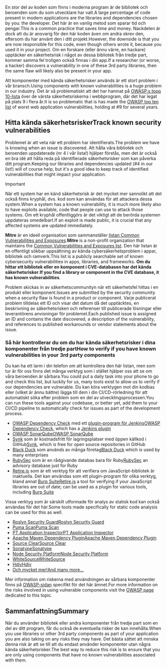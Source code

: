 <span data-ttu-id="753a4-101">En stor del av koden som finns i moderna program är de bibliotek och beroenden som du som utvecklare har valt.</span><span class="sxs-lookup"><span data-stu-id="753a4-101">A large percentage of code present in modern applications are the libraries and dependencies chosen by you: the developer.</span></span> <span data-ttu-id="753a4-102">Det här är en vanlig metod som sparar tid och pengar.</span><span class="sxs-lookup"><span data-stu-id="753a4-102">This is a common practice that saves time and money.</span></span> <span data-ttu-id="753a4-103">Nackdelen är dock att du är ansvarig för den här koden även om andra skrev den, eftersom du har använt den i ditt projekt.</span><span class="sxs-lookup"><span data-stu-id="753a4-103">However, the downside is that you are now responsible for this code, even though others wrote it, because you used it in your project.</span></span> <span data-ttu-id="753a4-104">Om en forskare (eller ännu värre, en hackare) upptäcker en säkerhetsrisk i något av dessa bibliotek från tredje part, kommer samma fel troligen också finnas i din app.</span><span class="sxs-lookup"><span data-stu-id="753a4-104">If a researcher (or worse, a hacker) discovers a vulnerability in one of these 3rd party libraries, then the same flaw will likely also be present in your app.</span></span>

<span data-ttu-id="753a4-105">Att komponenter med kända säkerhetsrisker används är ett stort problem i vår bransch.</span><span class="sxs-lookup"><span data-stu-id="753a4-105">Using components with known vulnerabilities is a huge problem in our industry.</span></span> <span data-ttu-id="753a4-106">Det är så problematiskt att det har hamnat på [OWASP:s topp 10-lista](https://www.owasp.org/index.php/Category:OWASP_Top_Ten_Project) över de värsta säkerhetsriskerna i webbprogram, där det har legat på plats 9 i flera år.</span><span class="sxs-lookup"><span data-stu-id="753a4-106">It is so problematic that is has made the [OWASP top ten list](https://www.owasp.org/index.php/Category:OWASP_Top_Ten_Project) of worst web application vulnerabilities, holding at #9 for several years.</span></span>

## <a name="track-known-security-vulnerabilities"></a><span data-ttu-id="753a4-107">Hitta kända säkerhetsrisker</span><span class="sxs-lookup"><span data-stu-id="753a4-107">Track known security vulnerabilities</span></span>

<span data-ttu-id="753a4-108">Problemet är att veta när ett problem har identifierats.</span><span class="sxs-lookup"><span data-stu-id="753a4-108">The problem we have is knowing when an issue is discovered.</span></span> <span data-ttu-id="753a4-109">Att hålla våra bibliotek och beroenden uppdaterade (nr 4 i vår lista!) hjälper förstås, men det är också en bra idé att hålla reda på identifierade säkerhetsrisker som kan påverka ditt program.</span><span class="sxs-lookup"><span data-stu-id="753a4-109">Keeping our libraries and dependencies updated (#4 in our list!) will of course help, but it's a good idea to keep track of identified vulnerabilities that might impact your application.</span></span>

> [!IMPORTANT]
> <span data-ttu-id="753a4-110">När ett system har en känd säkerhetsrisk är det mycket mer sannolikt att det också finns kryphål, dvs. kod som kan användas för att attackera dessa system.</span><span class="sxs-lookup"><span data-stu-id="753a4-110">When a system has a known vulnerability, it is much more likely also to have exploits available, code that people can use to attack those systems.</span></span> <span data-ttu-id="753a4-111">Om ett kryphål offentliggörs är det viktigt att de berörda systemen uppdateras omedelbart.</span><span class="sxs-lookup"><span data-stu-id="753a4-111">If an exploit is made public, it is crucial that any affected systems are updated immediately.</span></span>

<span data-ttu-id="753a4-112">**Mitre** är en ideell organisation som sammanställer [listan Common Vulnerabilities and Exposures](https://cve.mitre.org).</span><span class="sxs-lookup"><span data-stu-id="753a4-112">**Mitre** is a non-profit organization that maintains the [Common Vulnerabilities and Exposures list](https://cve.mitre.org).</span></span> <span data-ttu-id="753a4-113">Den här listan är en offentligt sökbar uppsättning av kända cybersäkerhetsproblem i appar, bibliotek och ramverk.</span><span class="sxs-lookup"><span data-stu-id="753a4-113">This list is a publicly searchable set of known cybersecurity vulnerabilities in apps, libraries, and frameworks.</span></span> <span data-ttu-id="753a4-114">**Om du hittar ett bibliotek eller en komponent i CVE-databasen har det kända säkerhetsrisker**.</span><span class="sxs-lookup"><span data-stu-id="753a4-114">**If you find a library or component in the CVE database, it has known vulnerabilities**.</span></span>

<span data-ttu-id="753a4-115">Problem skickas in av säkerhetscommunityn när ett säkerhetsfel hittas i en produkt eller komponent.</span><span class="sxs-lookup"><span data-stu-id="753a4-115">Issues are submitted by the security community when a security flaw is found in a product or component.</span></span> <span data-ttu-id="753a4-116">Varje publicerat problem tilldelas ett ID och visar det datum då det upptäcktes, en beskrivning av säkerhetsrisken och referenser till publicerade lösningar eller leverantörens anvisningar för problemet.</span><span class="sxs-lookup"><span data-stu-id="753a4-116">Each published issue is assigned an ID and contains the date discovered, a description of the vulnerability, and references to published workarounds or vendor statements about the issue.</span></span>

### <a name="how-to-verify-if-you-have-known-vulnerabilities-in-your-3rd-party-components"></a><span data-ttu-id="753a4-117">Så här kontrollerar du om du har kända säkerhetsrisker i dina komponenter från tredje part</span><span class="sxs-lookup"><span data-stu-id="753a4-117">How to verify if you have known vulnerabilities in your 3rd party components</span></span>

<span data-ttu-id="753a4-118">Du kan ha ett larm i din telefon om att kontrollera den här listan, men som tur är för oss finns det många verktyg som i stället hjälper oss att se om våra beroenden är sårbara.</span><span class="sxs-lookup"><span data-stu-id="753a4-118">You could put a daily task into your phone to go and check this list, but luckily for us, many tools exist to allow us to verify if our dependencies are vulnerable.</span></span> <span data-ttu-id="753a4-119">Du kan köra verktygen mot din kodbas eller (vilket är ännu bättre) lägga till dem i din CI/CD-rörledning för att automatiskt söka efter problem som en del av utvecklingsprocessen.</span><span class="sxs-lookup"><span data-stu-id="753a4-119">You can run these tools against your codebase, or better yet, add them to your CI/CD pipeline to automatically check for issues as part of the development process.</span></span>

- <span data-ttu-id="753a4-120">[OWASP Dependency Check](https://www.owasp.org/index.php/OWASP_Dependency_Check) med ett [plugin-program för Jenkins](https://wiki.jenkins.io/display/JENKINS/OWASP+Dependency-Check+Plugin)</span><span class="sxs-lookup"><span data-stu-id="753a4-120">[OWASP Dependency Check](https://www.owasp.org/index.php/OWASP_Dependency_Check), which has a [Jenkins plugin](https://wiki.jenkins.io/display/JENKINS/OWASP+Dependency-Check+Plugin)</span></span>
- [<span data-ttu-id="753a4-121">OWASP SonarQube</span><span class="sxs-lookup"><span data-stu-id="753a4-121">OWASP SonarQube</span></span>](https://www.owasp.org/index.php/OWASP_SonarQube_Project)
- <span data-ttu-id="753a4-122">[Synk](https://snyk.io) som är kostnadsfritt för lagringsplatser med öppen källkod i GitHub</span><span class="sxs-lookup"><span data-stu-id="753a4-122">[Synk](https://snyk.io), which is free for open source repositories in GitHub</span></span>
- <span data-ttu-id="753a4-123">[Black Duck](https://www.blackducksoftware.com) som används av många företag</span><span class="sxs-lookup"><span data-stu-id="753a4-123">[Black Duck](https://www.blackducksoftware.com) which is used by many enterprises</span></span>
- <span data-ttu-id="753a4-124">[RubySec](https://rubysec.com) som är en rådgivande databas bara för Ruby</span><span class="sxs-lookup"><span data-stu-id="753a4-124">[RubySec](https://rubysec.com) an advisory database just for Ruby</span></span>
- <span data-ttu-id="753a4-125">[Retire.js](https://github.com/retirejs/retire.js/) som är ett verktyg för att verifiera om JavaScript-bibliotek är inaktuella. Det kan användas som ett plugin-program för olika verktyg, bland annat [Burp Suite](https://www.portswigger.net)</span><span class="sxs-lookup"><span data-stu-id="753a4-125">[Retire.js](https://github.com/retirejs/retire.js/) a tool for verifying if your JavaScript libraries are out of date; can be used as a plugin for various tools, including [Burp Suite](https://www.portswigger.net)</span></span>

<span data-ttu-id="753a4-126">Vissa verktyg som är särskilt utformade för analys av statisk kod kan också användas för det här.</span><span class="sxs-lookup"><span data-stu-id="753a4-126">Some tools made specifically for static code analysis can be used for this as well.</span></span>

- [<span data-ttu-id="753a4-127">Roslyn Security Guard</span><span class="sxs-lookup"><span data-stu-id="753a4-127">Roslyn Security Guard</span></span>](https://dotnet-security-guard.github.io)
- [<span data-ttu-id="753a4-128">Puma Scan</span><span class="sxs-lookup"><span data-stu-id="753a4-128">Puma Scan</span></span>](https://pumascan.com)
- [<span data-ttu-id="753a4-129">PT Application Inspector</span><span class="sxs-lookup"><span data-stu-id="753a4-129">PT Application Inspector</span></span>](https://www.ptsecurity.com/ww-en/products/ai/)
- [<span data-ttu-id="753a4-130">Apache Maven Dependency Plugin</span><span class="sxs-lookup"><span data-stu-id="753a4-130">Apache Maven Dependency Plugin</span></span>](http://maven.apache.org/plugins/maven-dependency-plugin/)
- [<span data-ttu-id="753a4-131">Source Clear</span><span class="sxs-lookup"><span data-stu-id="753a4-131">Source Clear</span></span>](https://www.sourceclear.com)
- [<span data-ttu-id="753a4-132">Sonatype</span><span class="sxs-lookup"><span data-stu-id="753a4-132">Sonatype</span></span>](https://ossindex.sonatype.org)
- [<span data-ttu-id="753a4-133">Node Security Platform</span><span class="sxs-lookup"><span data-stu-id="753a4-133">Node Security Platform</span></span>](https://nodesecurity.io)
- [<span data-ttu-id="753a4-134">WhiteSource</span><span class="sxs-lookup"><span data-stu-id="753a4-134">WhiteSource</span></span>](https://www.whitesourcesoftware.com/what-is-whitesource/)
- [<span data-ttu-id="753a4-135">Hdiv</span><span class="sxs-lookup"><span data-stu-id="753a4-135">Hdiv</span></span>](https://hdivsecurity.com)
- [<span data-ttu-id="753a4-136">Och mycket mer!</span><span class="sxs-lookup"><span data-stu-id="753a4-136">And many more...</span></span>](https://www.owasp.org/index.php/Source_Code_Analysis_Tools)

<span data-ttu-id="753a4-137">Mer information om riskerna med användningen av sårbara komponenter finns på [OWASP-sidan](https://www.owasp.org/index.php/Top_10-2017_A9-Using_Components_with_Known_Vulnerabilities) specifikt för det här ämnet.</span><span class="sxs-lookup"><span data-stu-id="753a4-137">For more information on the risks involved in using vulnerable components visit the [OWASP page](https://www.owasp.org/index.php/Top_10-2017_A9-Using_Components_with_Known_Vulnerabilities) dedicated to this topic.</span></span>

## <a name="summary"></a><span data-ttu-id="753a4-138">Sammanfattning</span><span class="sxs-lookup"><span data-stu-id="753a4-138">Summary</span></span>

<span data-ttu-id="753a4-139">När du använder bibliotek eller andra komponenter från tredje part som en del av ditt program, får du också de eventuella risker de kan innehålla.</span><span class="sxs-lookup"><span data-stu-id="753a4-139">When you use libraries or other 3rd party components as part of your application you are also taking on any risks they may have.</span></span> <span data-ttu-id="753a4-140">Det bästa sättet att minska denna risk är att se till att du endast använder komponenter utan några kända säkerhetsrisker.</span><span class="sxs-lookup"><span data-stu-id="753a4-140">The best way to reduce this risk is to ensure that you are only using components that have no known vulnerabilities associated with them.</span></span>
